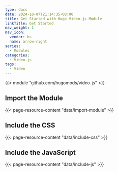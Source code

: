 ```yaml
---
type: docs
date: 2024-10-07T21:14:35+08:00
title: Get Started with Hugo Video.js Module
linkTitle: Get Started
nav_weight: 1
nav_icon:
  vendor: bs
  name: arrow-right
series:
  - Modules
categories:
  - Video.js
tags:
  - Video
---
```


{{< module "github.com/hugomods/video-js" >}}

## Import the Module

{{< page-resource-content "data/import-module" >}}

## Include the CSS

{{< page-resource-content "data/include-css" >}}

## Include the JavaScript

{{< page-resource-content "data/include-js" >}}
